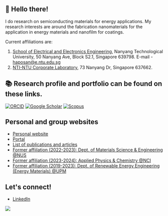 ## 👋 Hello there!

I do research on semiconducting materials for energy applications. My research interests are around the fabrication nanomaterials for the application in energy materials and nanofilm for coatings.

Current affiliations are:
<!--
1. [Applied Physics and Chemistry](https://apcresearch.org/), [Nano Center Indonesia](https://nig.co.id/), Jl. Raya Puspiptek A12, Tangerang Selatan 15314, Indonesia. E-mail: haposan@apcresearch.org.
1. [Department of Materials Science and Engineering](https://cde.nus.edu.sg/mse/), [National University of Singapore](https://nus.edu.sg/). 9 Engineering Drive 1, Singapore 117575. E-mail - haposan@u.nus.edu.
-->
1. [School of Electrical and Electronics Engineering](https://www.ntu.edu.sg/eee), Nanyang Technological University, 50 Nanyang Ave, Block S2.1, Singapore 639798. E-mail - haposan@e.ntu.edu.sg
1. [NTI-NTU Corporate Laboratory](https://www.ntu.edu.sg/nti-ntu-corp-lab), 73 Nanyang Dr, Singapore 637662.

## 📚 Research profile and portfolio can be found on these links.
[![ORCID](https://img.shields.io/badge/ORCID-0000--0002--1907--6609-a6ce39?style=for-the-badge&logo=orcid)](https://orcid.org/0000-0002-1907-6609)
[![Google Scholar](https://img.shields.io/badge/Google%20Scholar-Profile-blue?style=for-the-badge&logo=google-scholar)](https://scholar.google.co.id/citations?user=tVjxHncAAAAJ)
[![Scopus](https://img.shields.io/badge/Scopus-Author%20Profile-orange?style=for-the-badge)](https://www.scopus.com/authid/detail.uri?authorId=58857305400)

## Personal and group websites
- [Personal website](https://haposan.com/)
- [Portal](https://go.haposan.com/)
- [List of publications and articles](https://www.scopus.com/authid/detail.uri?authorId=58857305400)
- [Former affiilation (2022-2023): Dept. of Materials Science & Engineering @NUS](https://cde.nus.edu.sg/mse/)
- [Former affiliation (2023-2024): Applied Physics & Chemistry @NCI](https://apcresearch.org/)
- [Former affiliation (2019-2023): Dept. of Renewable Energy Engineering (Energy Materials) @UPM](https://stem.prasetiyamulya.ac.id/programs/s1-energy-business-technology/)

## Let's connect!
- [LinkedIn](https://linkedin.com/in/tobiashaposan/)

![](http://github-profile-summary-cards.vercel.app/api/cards/profile-details?username=tobiashaposan&theme=github_dark)

<!--
**tobiashaposan/tobiashaposan** is a ✨ _special_ ✨ repository because its `README.md` (this file) appears on your GitHub profile.

Here are some ideas to get you started:

- 🔭 I’m currently working on ...
- 🌱 I’m currently learning ...
- 👯 I’m looking to collaborate on ...
- 🤔 I’m looking for help with ...
- 💬 Ask me about ...
- 📫 How to reach me: ...
- 😄 Pronouns: ...
- ⚡ Fun fact: ...
-->
